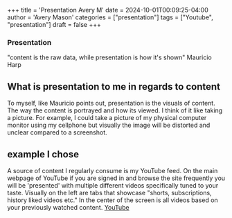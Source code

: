 +++
title = 'Presentation Avery M'
date = 2024-10-01T00:09:25-04:00
author = 'Avery Mason'
categories = ["presentation"]
tags = ["Youtube", "presentation"]
draft = false
+++
### Presentation

"content is the raw data, while presentation is how it's shown" Mauricio Harp

## What is presentation to me in regards to content

To myself, like Mauricio points out, presentation is the visuals of content. The way the content is portrayed and how its viewed. I think of it like taking a picture. For example, I could take a picture of my physical computer monitor using my cellphone but visually the image will be distorted and unclear compared to a screenshot.

## example I chose

A source of content I regularly consume is my YouTube feed. On the main webpage of YouTube if you are signed in and browse the site frequently you will be 'presented' with multiple different videos specifically tuned to your taste. Visually on the left are tabs that showcase "shorts, subscriptions, history liked videos etc." In the center of the screen is all videos based on your previously watched content. [YouTube](https://www.youtube.com/)